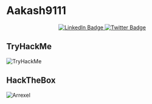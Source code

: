 # Aakash9111


<div  align="center">
<div id="badges">
  <a href="https://www.linkedin.com/in/aakash-dubey/">
    <img src="https://img.shields.io/badge/LinkedIn-blue?style=for-the-badge&logo=linkedin&logoColor=white" alt="LinkedIn Badge"/>
  </a>
  <a href="">
    <img src="https://img.shields.io/badge/Twitter-blue?style=for-the-badge&logo=twitter&logoColor=white" alt="Twitter Badge"/>
  </a>
</div>
  
</div>
<div   align="center" >
<img src="https://komarev.com/ghpvc/?username=Aakash9111&style=flat-square&color=blue" alt=""/>  
</div>

## TryHackMe
<div id="header" align="left">
  <img src="https://tryhackme-badges.s3.amazonaws.com/Aakash9111.png" alt="TryHackMe">
</div>

## HackTheBox
![Arrexel](https://www.hackthebox.com/badge/image/472788)
